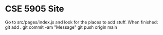 # CSE 5905 Site

Go to src/pages/index.js and look for the places to add stuff.
When finished:
git add .
git commit -am "Message"
git push origin main
